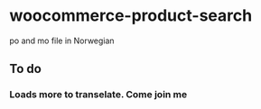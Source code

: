 # woocommerce-product-search
po and mo file in Norwegian
## To do 
### Loads more to transelate. Come join me